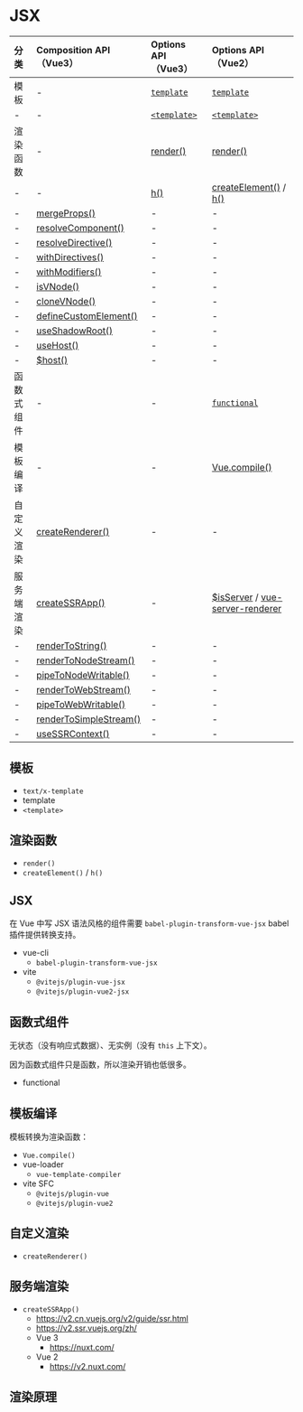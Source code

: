 # JSX

| 分类 | Composition API（Vue3）| Options API（Vue3）| Options API（Vue2）|
| :--- | :--- | :--- | :--- |
| 模板 | - | [`template`](https://vuejs.org/api/options-rendering.html#template) | [`template`](https://v2.cn.vuejs.org/v2/api/#template) |
| - | - | [`<template>`](https://vuejs.org/api/built-in-special-elements.html#template) | [`<template>`](https://v2.cn.vuejs.org/v2/guide/single-file-components.html) |
| 渲染函数 | - | [render()](https://vuejs.org/api/options-rendering.html#render) | [render()](https://v2.cn.vuejs.org/v2/api/#render) |
| - | - | [h()](https://vuejs.org/api/render-function.html#h) | [createElement()](https://v2.cn.vuejs.org/v2/guide/render-function.html#createElement-%E5%8F%82%E6%95%B0) / [h()](https://v2.cn.vuejs.org/v2/guide/render-function.html#JSX) |
| - | [mergeProps()](https://vuejs.org/api/render-function.html#mergeprops) | - | - |
| - | [resolveComponent()](https://vuejs.org/api/render-function.html#resolvecomponent) | - | - |
| - | [resolveDirective()](https://vuejs.org/api/render-function.html#resolvedirective) | - | - |
| - | [withDirectives()](https://vuejs.org/api/render-function.html#withdirectives) | - | - |
| - | [withModifiers()](https://vuejs.org/api/render-function.html#withmodifiers) | - | - |
| - | [isVNode()](https://vuejs.org/api/render-function.html#isvnode) | - | - |
| - | [cloneVNode()](https://vuejs.org/api/render-function.html#clonevnode) | - | - |
| - | [defineCustomElement()](https://vuejs.org/api/custom-elements.html#definecustomelement) | - | - |
| - | [useShadowRoot()](https://vuejs.org/api/custom-elements.html#useshadowroot) | - | - |
| - | [useHost()](https://vuejs.org/api/custom-elements.html#usehost) | - | - |
| - | [$host()](https://vuejs.org/api/custom-elements.html#this-host) | - | - |
| 函数式组件 | - | - | [`functional`](https://v2.cn.vuejs.org/v2/api/#functional) |
| 模板编译 | - | - | [Vue.compile()](https://v2.cn.vuejs.org/v2/api/#Vue-compile) |
| 自定义渲染 | [createRenderer()](https://vuejs.org/api/custom-renderer.html#createrenderer) | - | - |
| 服务端渲染 | [createSSRApp()](https://vuejs.org/api/application.html#createssrapp) | - | [$isServer](https://v2.cn.vuejs.org/v2/api/#vm-isServer) / [vue-server-renderer](https://v2.ssr.vuejs.org/zh/) |
| - | [renderToString()](https://vuejs.org/api/ssr.html#rendertostring) | - | - |
| - | [renderToNodeStream()](https://vuejs.org/api/ssr.html#rendertonodestream) | - | - |
| - | [pipeToNodeWritable()](https://vuejs.org/api/ssr.html#pipetonodewritable) | - | - |
| - | [renderToWebStream()](https://vuejs.org/api/ssr.html#rendertowebstream) | - | - |
| - | [pipeToWebWritable()](https://vuejs.org/api/ssr.html#pipetowebwritable) | - | - |
| - | [renderToSimpleStream()](https://vuejs.org/api/ssr.html#rendertosimplestream) | - | - |
| - | [useSSRContext()](https://vuejs.org/api/ssr.html#usessrcontext) | - | - |

## 模板

- `text/x-template`
- template
- `<template>`

## 渲染函数

- `render()`
- `createElement()` / `h()`

## JSX

在 Vue 中写 JSX 语法风格的组件需要 `babel-plugin-transform-vue-jsx` babel 插件提供转换支持。

- vue-cli
  - `babel-plugin-transform-vue-jsx`
- vite
  - `@vitejs/plugin-vue-jsx`
  - `@vitejs/plugin-vue2-jsx`

## 函数式组件

无状态（没有响应式数据）、无实例（没有 `this` 上下文）。

因为函数式组件只是函数，所以渲染开销也低很多。

- functional

## 模板编译

模板转换为渲染函数：

- `Vue.compile()`
- vue-loader
  - `vue-template-compiler`
- vite SFC
  - `@vitejs/plugin-vue`
  - `@vitejs/plugin-vue2`

## 自定义渲染

- `createRenderer()`

## 服务端渲染

- `createSSRApp()`
  - <https://v2.cn.vuejs.org/v2/guide/ssr.html>
  - <https://v2.ssr.vuejs.org/zh/>
  - Vue 3
    - https://nuxt.com/
  - Vue 2
    - https://v2.nuxt.com/

## 渲染原理
